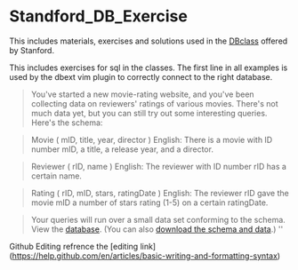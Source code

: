 # Standford_DB_Exercise
This includes materials, exercises and solutions used in the [DBclass](https://lagunita.stanford.edu/courses/DB/SQL/SelfPaced/course/#i4x://DB/SQL/chapter/ch-sql) offered by Stanford.

This includes exercises for sql in the classes. The first line in all examples is used by the dbext vim plugin to correctly connect to the right database.

> You've started a new movie-rating website, and you've been collecting data on reviewers' ratings of various movies. There's not much data yet, but you can still try out some interesting queries. Here's the schema: 

> Movie ( mID, title, year, director ) 
English: There is a movie with ID number mID, a title, a release year, and a director. 

> Reviewer ( rID, name ) 
English: The reviewer with ID number rID has a certain name. 

> Rating ( rID, mID, stars, ratingDate ) 
English: The reviewer rID gave the movie mID a number of stars rating (1-5) on a certain ratingDate. 

> Your queries will run over a small data set conforming to the schema. View the [database](https://lagunita.stanford.edu/c4x/DB/SQL/asset/moviedata.html). (You can also [download the schema and data](https://s3-us-west-2.amazonaws.com/prod-c2g/db/Winter2013/files/rating.sql).) 
''


Github Editing
refrence the [editing link] (https://help.github.com/en/articles/basic-writing-and-formatting-syntax)
